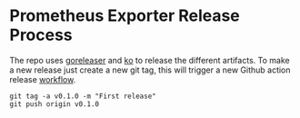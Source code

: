 # Prometheus Exporter Release Process

The repo uses [goreleaser](https://goreleaser.com/) and [ko](https://ko.build/) to release the different artifacts.
To make a new release just create a new git tag, this will trigger a new Github action release [workflow](https://github.com/tfadeyi/sloth-simple-comments/blob/main/.github/workflows/release.yml).

```shell
git tag -a v0.1.0 -m "First release"
git push origin v0.1.0
```
